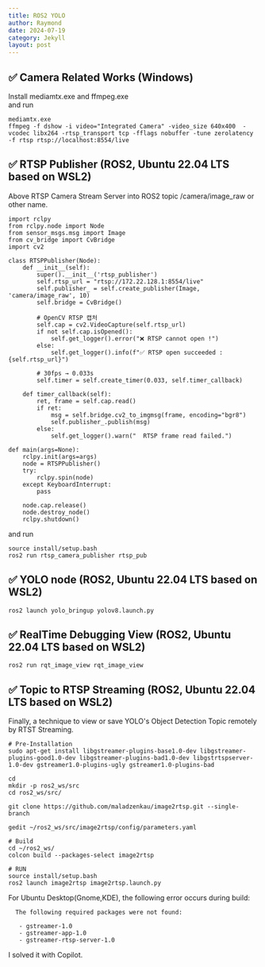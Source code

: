 ```yaml
---
title: ROS2 YOLO
author: Raymond
date: 2024-07-19
category: Jekyll
layout: post
---
```


## ✅ Camera Related Works (Windows)
Install mediamtx.exe and ffmpeg.exe<br>
and run<br>

```
mediamtx.exe
ffmpeg -f dshow -i video="Integrated Camera" -video_size 640x400  -vcodec libx264 -rtsp_transport tcp -fflags nobuffer -tune zerolatency -f rtsp rtsp://localhost:8554/live
```

## ✅ RTSP Publisher (ROS2, Ubuntu 22.04 LTS based on WSL2)
Above RTSP Camera Stream Server into ROS2 topic /camera/image_raw or other name. <br>

```
import rclpy
from rclpy.node import Node
from sensor_msgs.msg import Image
from cv_bridge import CvBridge
import cv2

class RTSPPublisher(Node):
    def __init__(self):
        super().__init__('rtsp_publisher')
        self.rtsp_url = "rtsp://172.22.128.1:8554/live"
        self.publisher_ = self.create_publisher(Image, 'camera/image_raw', 10)
        self.bridge = CvBridge()

        # OpenCV RTSP 캡처
        self.cap = cv2.VideoCapture(self.rtsp_url)
        if not self.cap.isOpened():
            self.get_logger().error("❌ RTSP cannot open !")
        else:
            self.get_logger().info(f"✅ RTSP open succeeded : {self.rtsp_url}")

        # 30fps → 0.033s
        self.timer = self.create_timer(0.033, self.timer_callback)

    def timer_callback(self):
        ret, frame = self.cap.read()
        if ret:
            msg = self.bridge.cv2_to_imgmsg(frame, encoding="bgr8")
            self.publisher_.publish(msg)
        else:
            self.get_logger().warn("  RTSP frame read failed.")

def main(args=None):
    rclpy.init(args=args)
    node = RTSPPublisher()
    try:
        rclpy.spin(node)
    except KeyboardInterrupt:
        pass

    node.cap.release()
    node.destroy_node()
    rclpy.shutdown()

```
and run<br>

```
source install/setup.bash
ros2 run rtsp_camera_publisher rtsp_pub
```

## ✅ YOLO node (ROS2, Ubuntu 22.04 LTS based on WSL2)
```
ros2 launch yolo_bringup yolov8.launch.py
```

## ✅ RealTime Debugging View (ROS2, Ubuntu 22.04 LTS based on WSL2)
```
ros2 run rqt_image_view rqt_image_view
```
## ✅ Topic to RTSP Streaming (ROS2, Ubuntu 22.04 LTS based on WSL2)
Finally, a technique to view or save YOLO's Object Detection Topic remotely by RTST Streaming.
```
# Pre-Installation
sudo apt-get install libgstreamer-plugins-base1.0-dev libgstreamer-plugins-good1.0-dev libgstreamer-plugins-bad1.0-dev libgstrtspserver-1.0-dev gstreamer1.0-plugins-ugly gstreamer1.0-plugins-bad

cd
mkdir -p ros2_ws/src
cd ros2_ws/src/

git clone https://github.com/maladzenkau/image2rtsp.git --single-branch

gedit ~/ros2_ws/src/image2rtsp/config/parameters.yaml

# Build
cd ~/ros2_ws/
colcon build --packages-select image2rtsp

# RUN
source install/setup.bash
ros2 launch image2rtsp image2rtsp.launch.py 

```
For Ubuntu Desktop(Gnome,KDE), the following error occurs during build:
```
  The following required packages were not found:

   - gstreamer-1.0
   - gstreamer-app-1.0
   - gstreamer-rtsp-server-1.0

```
I solved it with Copilot.
